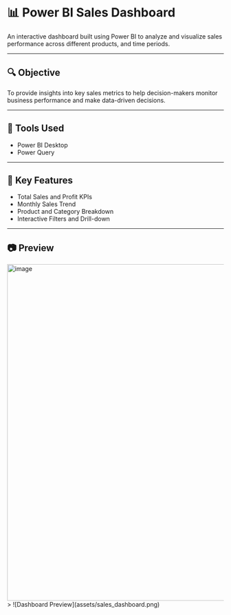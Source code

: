 # 📊 Power BI Sales Dashboard

An interactive dashboard built using Power BI to analyze and visualize sales performance across different products, and time periods.

---

## 🔍 Objective

To provide insights into key sales metrics to help decision-makers monitor business performance and make data-driven decisions.

---

## 🧰 Tools Used

- Power BI Desktop  
- Power Query

---

## 📌 Key Features

- Total Sales and Profit KPIs
- Monthly Sales Trend  
- Product and Category Breakdown  
- Interactive Filters and Drill-down

---

## 📷 Preview

<img width="1375" height="781" alt="image" src="https://github.com/user-attachments/assets/fdb09c95-ccba-432b-89a2-4e1cdc18c4c6" />
> ![Dashboard Preview](assets/sales_dashboard.png)

